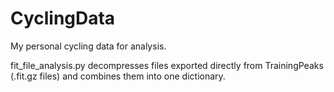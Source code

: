 # CyclingData
My personal cycling data for analysis.

fit_file_analysis.py decompresses files exported directly from TrainingPeaks (.fit.gz files) and combines them into one dictionary.
